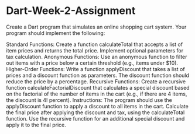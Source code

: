# Dart-Week-2-Assignment
Create a Dart program that simulates an online shopping cart system. Your program should implement the following:

Standard Functions:
Create a function calculateTotal that accepts a list of item prices and returns the total price.
Implement optional parameters for tax calculation.
Anonymous Functions:
Use an anonymous function to filter out items with a price below a certain threshold (e.g., items under $10).
Higher-Order Functions:
Write a function applyDiscount that takes a list of prices and a discount function as parameters. The discount function should reduce the price by a percentage.
Recursive Functions:
Create a recursive function calculateFactorialDiscount that calculates a special discount based on the factorial of the number of items in the cart (e.g., if there are 4 items, the discount is 4! percent).
Instructions:
The program should use the applyDiscount function to apply a discount to all items in the cart.
Calculate the final price after applying the discount and tax, using the calculateTotal function.
Use the recursive function for an additional special discount and apply it to the final price.
